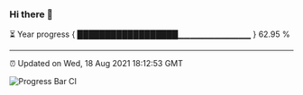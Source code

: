 ### Hi there 👋

⏳ Year progress { ██████████████████▁▁▁▁▁▁▁▁▁▁▁▁ } 62.95 %

---

⏰ Updated on Wed, 18 Aug 2021 18:12:53 GMT

![Progress Bar CI](https://github.com/liununu/liununu/workflows/Progress%20Bar%20CI/badge.svg)
